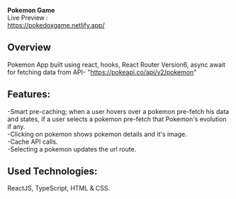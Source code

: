 **Pokemon Game**\
Live Preview :\
https://pokedoxgame.netlify.app/ 
 
## Overview
Pokemon App built using react, hooks, React Router Version6, async await for fetching data from API- "https://pokeapi.co/api/v2/pokemon" 

## Features:
-Smart pre-caching; when a user hovers over a pokemon pre-fetch his data and states, if a
user selects a pokemon pre-fetch that Pokemon's evolution if any.\
-Clicking on pokemon shows pokemon details and it's image.\
-Cache API calls.\
-Selecting a pokemon updates the url route.


## Used Technologies: 
ReactJS, TypeScript, HTML & CSS.
